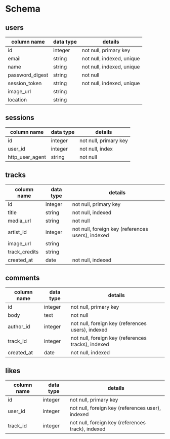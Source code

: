 # Schema

## users

column name | data type | details
----------- | --------- | -------
id          | integer   | not null, primary key
email       | string    | not null, indexed, unique
name        | string    | not null, indexed, unique
password_digest | string | not null
session_token | string | not null, indexed, unique
image_url   | string
location    | string

## sessions

column name | data type | details
----------- | --------- | -------
id          | integer   | not null, primary key
user_id     | integer   | not null, index
http_user_agent | string | not null

## tracks

column name | data type | details
----------- | --------- | -------
id          |  integer  | not null, primary key
title       |  string   | not null, indexed
media_url   |  string   | not null
artist_id   |  integer  | not null, foreign key (references users), indexed
image_url   |  string
track_credits | string
created_at  |  date     | not null, indexed

## comments
column name | data type | details
----------- | --------- | -------
id          |  integer  | not null, primary key
body        |  text     | not null
author_id   |  integer  | not null, foreign key (references users), indexed
track_id    |  integer  | not null, foreign key (references tracks), indexed
created_at  |  date     | not null, indexed

## likes

column name | data type | details
----------- | --------- | -------
id          |  integer  | not null, primary key
user_id     |  integer  | not null, foreign key (references user), indexed
track_id    |  integer  | not null, foreign key (references track), indexed
